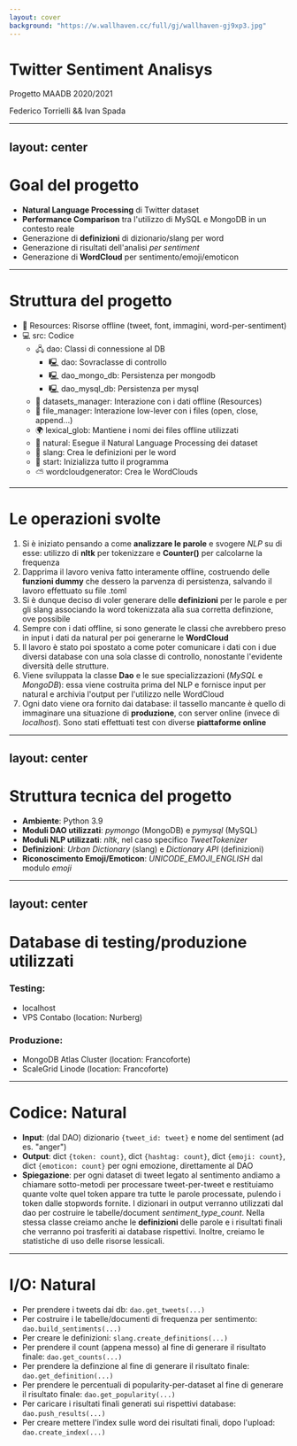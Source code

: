```yaml
---
layout: cover
background: "https://w.wallhaven.cc/full/gj/wallhaven-gj9xp3.jpg"
---
```


# Twitter Sentiment Analisys

Progetto MAADB 2020/2021

Federico Torrielli && Ivan Spada

---
layout: center
---

# Goal del progetto

* **Natural Language Processing** di Twitter dataset
* **Performance Comparison** tra l'utilizzo di MySQL e MongoDB in un contesto reale
* Generazione di **definizioni** di dizionario/slang per word
* Generazione di risultati dell'analisi *per sentiment*
* Generazione di **WordCloud** per sentimento/emoji/emoticon

---

# Struttura del progetto

* 📕 Resources: Risorse offline (tweet, font, immagini, word-per-sentiment)
* 💻 src: Codice
    * 🖧 dao: Classi di connessione al DB
        * 🖳 dao: Sovraclasse di controllo
        * 🖳 dao_mongo_db: Persistenza per mongodb
        * 🖳 dao_mysql_db: Persistenza per mysql
    * 📎 datasets_manager: Interazione con i dati offline (Resources)
    * 📁 file_manager: Interazione low-lever con i files (open, close, append...)
    * 🌍 lexical_glob: Mantiene i nomi dei files offline utilizzati
    * 🌴 natural: Esegue il Natural Language Processing dei dataset
    * 👅 slang: Crea le definizioni per le word
    * 🚓 start: Inizializza tutto il programma
    * ⛅ wordcloudgenerator: Crea le WordClouds
    
---

# Le operazioni svolte

1. Si è iniziato pensando a come **analizzare le parole** e svogere *NLP* su di esse: utilizzo
   di **nltk** per tokenizzare e **Counter()** per calcolarne la frequenza
2. Dapprima il lavoro veniva fatto interamente offline, costruendo delle **funzioni dummy** che
   dessero la parvenza di persistenza, salvando il lavoro effettuato su file .toml
3. Si è dunque deciso di voler generare delle **definizioni** per le parole e per gli slang
   associando la word tokenizzata alla sua corretta definzione, ove possibile
4. Sempre con i dati offline, si sono generate le classi che avrebbero preso in input i dati da
   natural per poi generarne le **WordCloud**
5. Il lavoro è stato poi spostato a come poter comunicare i dati con i due diversi database
   con una sola classe di controllo, nonostante l'evidente diversità delle strutture.
6. Viene sviluppata la classe **Dao** e le sue specializzazioni (*MySQL* e *MongoDB*): essa viene costruita
   prima del NLP e fornisce input per natural e archivia l'output per l'utilizzo nelle WordCloud
7. Ogni dato viene ora fornito dai database: il tassello mancante è quello di immaginare una situazione
   di **produzione**, con server online (invece di *localhost*). Sono stati effettuati test con 
   diverse **piattaforme online**
   
---
layout: center
---

# Struttura tecnica del progetto

* **Ambiente**: Python 3.9
* **Moduli DAO utilizzati**: *pymongo* (MongoDB) e *pymysql* (MySQL)
* **Moduli NLP utilizzati**: *nltk*, nel caso specifico *TweetTokenizer*
* **Definizioni**: *Urban Dictionary* (slang) e *Dictionary API* (definizioni)
* **Riconoscimento Emoji/Emoticon**: *UNICODE_EMOJI_ENGLISH* dal modulo *emoji*

---
layout: center
---

# Database di testing/produzione utilizzati

### Testing:

* localhost
* VPS Contabo (location: Nurberg)

### Produzione:

* MongoDB Atlas Cluster (location: Francoforte)
* ScaleGrid Linode (location: Francoforte)

---

# Codice: Natural

* **Input**: (dal DAO) dizionario `{tweet_id: tweet}` e nome del sentiment (ad es. "anger")
* **Output**: dict `{token: count}`, dict `{hashtag: count}`, dict `{emoji: count}`, dict `{emoticon: count}`
  per ogni emozione, direttamente al DAO
* **Spiegazione**: per ogni dataset di tweet legato al sentimento andiamo a chiamare sotto-metodi per processare
  tweet-per-tweet e restituiamo quante volte quel token appare tra tutte le parole processate, pulendo
  i token dalle stopwords fornite. I dizionari in output verranno utilizzati dal dao per costruire le
  tabelle/document *sentiment_type_count*. Nella stessa classe creiamo anche le **definizioni** delle parole
  e i risultati finali che verranno poi trasferiti ai database rispettivi. Inoltre, creiamo le statistiche
  di uso delle risorse lessicali.
  
---

# I/O: Natural

* Per prendere i tweets dai db: `dao.get_tweets(...)`
* Per costruire i le tabelle/documenti di frequenza per sentimento: `dao.build_sentiments(...)`
* Per creare le definizioni: `slang.create_definitions(...)`
* Per prendere il count (appena messo) al fine di generare il risultato finale: `dao.get_counts(...)`
* Per prendere la definzione al fine di generare il risultato finale: `dao.get_definition(...)`
* Per prendere le percentuali di popularity-per-dataset al fine di generare il risultato finale: `dao.get_popularity(...)`
* Per caricare i risultati finali generati sui rispettivi database: `dao.push_results(...)`
* Per creare mettere l'index sulle word dei risultati finali, dopo l'upload: `dao.create_index(...)`
